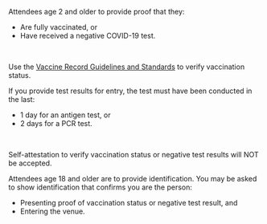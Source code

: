 Attendees age 2 and older to provide proof that they:

- Are fully vaccinated, or
- Have received a negative COVID-19 test.

<br/>
<p>Use the <a target="_blank" href="https://www.cdph.ca.gov/Programs/CID/DCDC/Pages/COVID-19/Vaccine-Record-Guidelines-Standards.aspx">Vaccine Record Guidelines and Standards</a> to verify vaccination status.</p>

If you provide test results for entry, the test must have been conducted in the last:

- 1 day for an antigen test, or
- 2 days for a PCR test.

<br/>
<p>Self-attestation to verify vaccination status or negative test results will NOT be accepted.</p>

Attendees age 18 and older are to provide identification. You may be asked to show identification that confirms you are the person:

- Presenting proof of vaccination status or negative test result, and
- Entering the venue.
